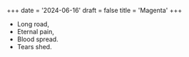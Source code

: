 +++
date = '2024-06-16'
draft = false
title = 'Magenta'
+++

- Long road,
- Eternal pain,
- Blood spread.
- Tears shed.
